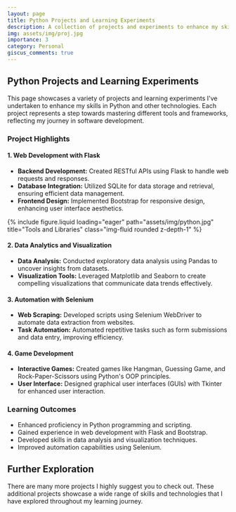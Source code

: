 ```yaml
---
layout: page
title: Python Projects and Learning Experiments
description: A collection of projects and experiments to enhance my skills in Python and related technologies.
img: assets/img/proj.jpg
importance: 3
category: Personal
giscus_comments: true
---
```


## Python Projects and Learning Experiments

This page showcases a variety of projects and learning experiments I've undertaken to enhance my skills in Python and
other technologies. Each project represents a step towards mastering different tools and frameworks, reflecting my
journey in software development.

### Project Highlights

#### 1. Web Development with Flask

- **Backend Development:** Created RESTful APIs using Flask to handle web requests and responses.
- **Database Integration:** Utilized SQLite for data storage and retrieval, ensuring efficient data management.
- **Frontend Design:** Implemented Bootstrap for responsive design, enhancing user interface aesthetics.

<div class="row">
    <div class="col-sm mt-3 mt-md-0">
        {% include figure.liquid loading="eager" path="assets/img/python.jpg" title="Tools and Libraries" class="img-fluid rounded z-depth-1" %}
    </div>
</div>

#### 2. Data Analytics and Visualization

- **Data Analysis:** Conducted exploratory data analysis using Pandas to uncover insights from datasets.
- **Visualization Tools:** Leveraged Matplotlib and Seaborn to create compelling visualizations that communicate data
  trends effectively.

#### 3. Automation with Selenium

- **Web Scraping:** Developed scripts using Selenium WebDriver to automate data extraction from websites.
- **Task Automation:** Automated repetitive tasks such as form submissions and data entry, improving efficiency.

#### 4. Game Development

- **Interactive Games:** Created games like Hangman, Guessing Game, and Rock-Paper-Scissors using Python's OOP
  principles.
- **User Interface:** Designed graphical user interfaces (GUIs) with Tkinter for enhanced user interaction.

### Learning Outcomes

- Enhanced proficiency in Python programming and scripting.
- Gained experience in web development with Flask and Bootstrap.
- Developed skills in data analysis and visualization techniques.
- Improved automation capabilities using Selenium.

## Further Exploration

There are many more projects I highly suggest you to check out. These additional projects showcase a wide range of
skills and technologies that I have explored throughout my learning journey.
